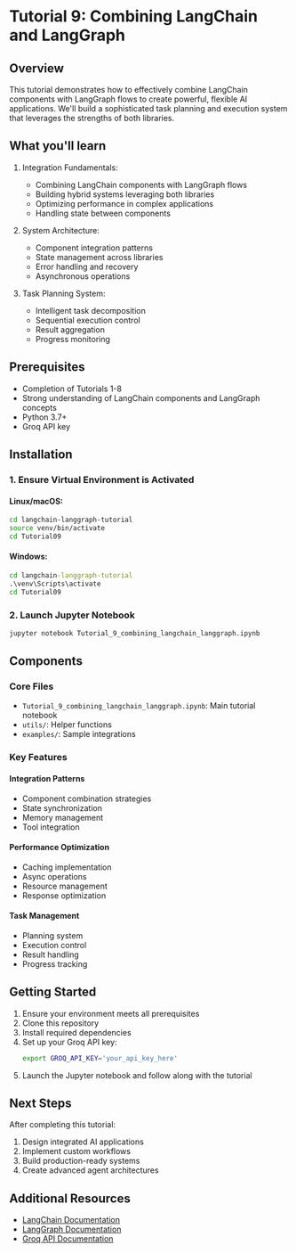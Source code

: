 # Tutorial 9: Combining LangChain and LangGraph

## Overview
This tutorial demonstrates how to effectively combine LangChain components with LangGraph flows to create powerful, flexible AI applications. We'll build a sophisticated task planning and execution system that leverages the strengths of both libraries.

## What you'll learn

1. Integration Fundamentals:
   - Combining LangChain components with LangGraph flows
   - Building hybrid systems leveraging both libraries
   - Optimizing performance in complex applications
   - Handling state between components

2. System Architecture:
   - Component integration patterns
   - State management across libraries
   - Error handling and recovery
   - Asynchronous operations

3. Task Planning System:
   - Intelligent task decomposition
   - Sequential execution control
   - Result aggregation 
   - Progress monitoring

## Prerequisites
- Completion of Tutorials 1-8
- Strong understanding of LangChain components and LangGraph concepts
- Python 3.7+
- Groq API key

## Installation

### 1. Ensure Virtual Environment is Activated

#### Linux/macOS:
```bash
cd langchain-langgraph-tutorial
source venv/bin/activate
cd Tutorial09
```

#### Windows:
```cmd
cd langchain-langgraph-tutorial
.\venv\Scripts\activate
cd Tutorial09
```

### 2. Launch Jupyter Notebook
```bash 
jupyter notebook Tutorial_9_combining_langchain_langgraph.ipynb
```

## Components

### Core Files
- `Tutorial_9_combining_langchain_langgraph.ipynb`: Main tutorial notebook
- `utils/`: Helper functions
- `examples/`: Sample integrations

### Key Features

#### Integration Patterns
- Component combination strategies
- State synchronization
- Memory management
- Tool integration

#### Performance Optimization
- Caching implementation
- Async operations
- Resource management
- Response optimization

#### Task Management
- Planning system
- Execution control
- Result handling
- Progress tracking

## Getting Started
1. Ensure your environment meets all prerequisites
2. Clone this repository
3. Install required dependencies
4. Set up your Groq API key:
   ```bash
   export GROQ_API_KEY='your_api_key_here'
   ```
5. Launch the Jupyter notebook and follow along with the tutorial

## Next Steps
After completing this tutorial:
1. Design integrated AI applications
2. Implement custom workflows
3. Build production-ready systems
4. Create advanced agent architectures

## Additional Resources
- [LangChain Documentation](https://python.langchain.com/docs/get_started/introduction.html)
- [LangGraph Documentation](https://python.langchain.com/docs/langgraph)
- [Groq API Documentation](https://www.groq.com/docs/)